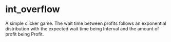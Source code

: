 # int_overflow
A simple clicker game. The wait time between profits follows an exponential distribution with the expected wait time being Interval and the amount of profit being Profit.

